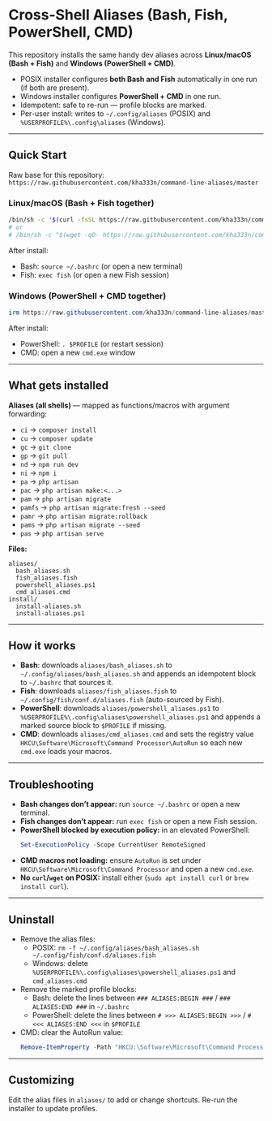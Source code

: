 # Cross‑Shell Aliases (Bash, Fish, PowerShell, CMD)

This repository installs the same handy dev aliases across **Linux/macOS (Bash + Fish)** and **Windows (PowerShell + CMD)**.

- POSIX installer configures **both Bash and Fish** automatically in one run (if both are present).
- Windows installer configures **PowerShell + CMD** in one run.
- Idempotent: safe to re-run — profile blocks are marked.
- Per-user install: writes to `~/.config/aliases` (POSIX) and `%USERPROFILE%\.config\aliases` (Windows).

---

## Quick Start

Raw base for this repository:
`https://raw.githubusercontent.com/kha333n/command-line-aliases/master`

### Linux/macOS (Bash + Fish together)
```bash
/bin/sh -c "$(curl -fsSL https://raw.githubusercontent.com/kha333n/command-line-aliases/master/install/install-aliases.sh)"
# or
# /bin/sh -c "$(wget -qO- https://raw.githubusercontent.com/kha333n/command-line-aliases/master/install/install-aliases.sh)"
```
After install:
- Bash: `source ~/.bashrc` (or open a new terminal)
- Fish: `exec fish` (or open a new Fish session)

### Windows (PowerShell + CMD together)
```powershell
irm https://raw.githubusercontent.com/kha333n/command-line-aliases/master/install/install-aliases.ps1 | iex
```
After install:
- PowerShell: `. $PROFILE` (or restart session)
- CMD: open a new `cmd.exe` window

---

## What gets installed

**Aliases (all shells)** — mapped as functions/macros with argument forwarding:
- `ci` → `composer install`
- `cu` → `composer update`
- `gc` → `git clone`
- `gp` → `git pull`
- `nd` → `npm run dev`
- `ni` → `npm i`
- `pa` → `php artisan`
- `pac` → `php artisan make:<...>`
- `pam` → `php artisan migrate`
- `pamfs` → `php artisan migrate:fresh --seed`
- `pamr` → `php artisan migrate:rollback`
- `pams` → `php artisan migrate --seed`
- `pas` → `php artisan serve`

**Files:**
```
aliases/
  bash_aliases.sh
  fish_aliases.fish
  powershell_aliases.ps1
  cmd_aliases.cmd
install/
  install-aliases.sh
  install-aliases.ps1
```

---

## How it works

- **Bash**: downloads `aliases/bash_aliases.sh` to `~/.config/aliases/bash_aliases.sh`
  and appends an idempotent block to `~/.bashrc` that sources it.
- **Fish**: downloads `aliases/fish_aliases.fish` to `~/.config/fish/conf.d/aliases.fish`
  (auto-sourced by Fish).
- **PowerShell**: downloads `aliases/powershell_aliases.ps1` to
  `%USERPROFILE%\.config\aliases\powershell_aliases.ps1` and appends a marked
  source block to `$PROFILE` if missing.
- **CMD**: downloads `aliases/cmd_aliases.cmd` and sets the registry value
  `HKCU\Software\Microsoft\Command Processor\AutoRun` so each new `cmd.exe` loads your macros.

---

## Troubleshooting

- **Bash changes don’t appear:** run `source ~/.bashrc` or open a new terminal.
- **Fish changes don’t appear:** run `exec fish` or open a new Fish session.
- **PowerShell blocked by execution policy:** in an elevated PowerShell:
  ```powershell
  Set-ExecutionPolicy -Scope CurrentUser RemoteSigned
  ```
- **CMD macros not loading:** ensure `AutoRun` is set under
  `HKCU\Software\Microsoft\Command Processor` and open a new `cmd.exe`.
- **No `curl`/`wget` on POSIX:** install either (`sudo apt install curl` or `brew install curl`). 

---

## Uninstall

- Remove the alias files:
  - POSIX: `rm -f ~/.config/aliases/bash_aliases.sh ~/.config/fish/conf.d/aliases.fish`
  - Windows: delete `%USERPROFILE%\.config\aliases\powershell_aliases.ps1` and `cmd_aliases.cmd`
- Remove the marked profile blocks:
  - Bash: delete the lines between `### ALIASES:BEGIN ###` / `### ALIASES:END ###` in `~/.bashrc`
  - PowerShell: delete the lines between `# >>> ALIASES:BEGIN >>>` / `# <<< ALIASES:END <<<` in `$PROFILE`
- CMD: clear the AutoRun value:
  ```powershell
  Remove-ItemProperty -Path "HKCU:\Software\Microsoft\Command Processor" -Name AutoRun -ErrorAction SilentlyContinue
  ```

---

## Customizing

Edit the alias files in `aliases/` to add or change shortcuts. Re-run the installer to update profiles.
